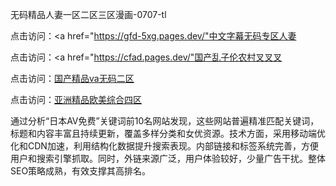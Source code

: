 
无码精品人妻一区二区三区漫画-0707-tl


点击访问：<a href="https://gfd-5xg.pages.dev/"中文字幕无码专区人妻</a>

点击访问：<a href="https://cfad.pages.dev/"国产乱子伦农村叉叉叉</a>

点击访问：<a href="https://gfd-5xg.pages.dev/">国产精品va无码二区</a>

点击访问：<a href="https://rtj-3zo.pages.dev/">亚洲精品欧美综合四区</a>


通过分析“日本AV免费”关键词前10名网站发现，这些网站普遍精准匹配关键词，标题和内容丰富且持续更新，覆盖多样分类和女优资源。技术方面，采用移动端优化和CDN加速，利用结构化数据提升搜索表现。内部链接和标签系统完善，方便用户和搜索引擎抓取。同时，外链来源广泛，用户体验较好，少量广告干扰。整体SEO策略成熟，有效支撑其高排名。






<span style="display:none;">[Canonical link](https://github.com/tt20250707/tt012 ）</span>
